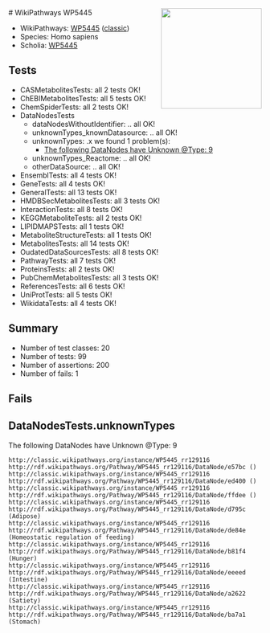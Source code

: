 <img style="float: right; width: 200px" src="https://upload.wikimedia.org/wikipedia/commons/thumb/8/83/Wplogo_with_text_500.png/640px-Wplogo_with_text_500.png" />
# WikiPathways WP5445

* WikiPathways: [WP5445](https://wikipathways.org/pathways/WP5445) ([classic](https://classic.wikipathways.org/instance/WP5445))
* Species: Homo sapiens
* Scholia: [WP5445](https://scholia.toolforge.org/wikipathways/WP5445)
## Tests
* CASMetabolitesTests: all 2 tests OK!
* ChEBIMetabolitesTests: all 5 tests OK!
* ChemSpiderTests: all 2 tests OK!
* DataNodesTests
    * dataNodesWithoutIdentifier: .. all OK!
    * unknownTypes_knownDatasource: .. all OK!
    * unknownTypes: .x we found 1 problem(s):
        * [The following DataNodes have Unknown @Type: 9](#839973e7)
    * unknownTypes_Reactome: .. all OK!
    * otherDataSource: .. all OK!
* EnsemblTests: all 4 tests OK!
* GeneTests: all 4 tests OK!
* GeneralTests: all 13 tests OK!
* HMDBSecMetabolitesTests: all 3 tests OK!
* InteractionTests: all 8 tests OK!
* KEGGMetaboliteTests: all 2 tests OK!
* LIPIDMAPSTests: all 1 tests OK!
* MetaboliteStructureTests: all 1 tests OK!
* MetabolitesTests: all 14 tests OK!
* OudatedDataSourcesTests: all 8 tests OK!
* PathwayTests: all 7 tests OK!
* ProteinsTests: all 2 tests OK!
* PubChemMetabolitesTests: all 3 tests OK!
* ReferencesTests: all 6 tests OK!
* UniProtTests: all 5 tests OK!
* WikidataTests: all 4 tests OK!


## Summary

* Number of test classes: 20
* Number of tests: 99
* Number of assertions: 200
* Number of fails: 1

## Fails

<a name="839973e7" />

## DataNodesTests.unknownTypes

The following DataNodes have Unknown @Type: 9
```
http://classic.wikipathways.org/instance/WP5445_rr129116 http://rdf.wikipathways.org/Pathway/WP5445_rr129116/DataNode/e57bc ()
http://classic.wikipathways.org/instance/WP5445_rr129116 http://rdf.wikipathways.org/Pathway/WP5445_rr129116/DataNode/ed400 ()
http://classic.wikipathways.org/instance/WP5445_rr129116 http://rdf.wikipathways.org/Pathway/WP5445_rr129116/DataNode/ffdee ()
http://classic.wikipathways.org/instance/WP5445_rr129116 http://rdf.wikipathways.org/Pathway/WP5445_rr129116/DataNode/d795c (Adipose)
http://classic.wikipathways.org/instance/WP5445_rr129116 http://rdf.wikipathways.org/Pathway/WP5445_rr129116/DataNode/de84e (Homeostatic regulation of feeding)
http://classic.wikipathways.org/instance/WP5445_rr129116 http://rdf.wikipathways.org/Pathway/WP5445_rr129116/DataNode/b81f4 (Hunger)
http://classic.wikipathways.org/instance/WP5445_rr129116 http://rdf.wikipathways.org/Pathway/WP5445_rr129116/DataNode/eeeed (Intestine)
http://classic.wikipathways.org/instance/WP5445_rr129116 http://rdf.wikipathways.org/Pathway/WP5445_rr129116/DataNode/a2622 (Satiety)
http://classic.wikipathways.org/instance/WP5445_rr129116 http://rdf.wikipathways.org/Pathway/WP5445_rr129116/DataNode/ba7a1 (Stomach)
```

